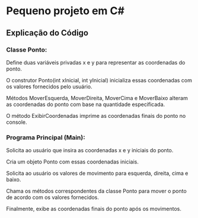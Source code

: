 # Pequeno projeto em C#

## Explicação do Código

### Classe Ponto:

Define duas variáveis privadas x e y para representar as coordenadas do ponto.

O construtor Ponto(int xInicial, int yInicial) inicializa essas coordenadas com os valores fornecidos pelo usuário.

Métodos MoverEsquerda, MoverDireita, MoverCima e MoverBaixo alteram as coordenadas do ponto com base na quantidade especificada.

O método ExibirCoordenadas imprime as coordenadas finais do ponto no console.

### Programa Principal (Main):

Solicita ao usuário que insira as coordenadas x e y iniciais do ponto.

Cria um objeto Ponto com essas coordenadas iniciais.

Solicita ao usuário os valores de movimento para esquerda, direita, cima e baixo.

Chama os métodos correspondentes da classe Ponto para mover o ponto de acordo com os valores fornecidos.

Finalmente, exibe as coordenadas finais do ponto após os movimentos.

